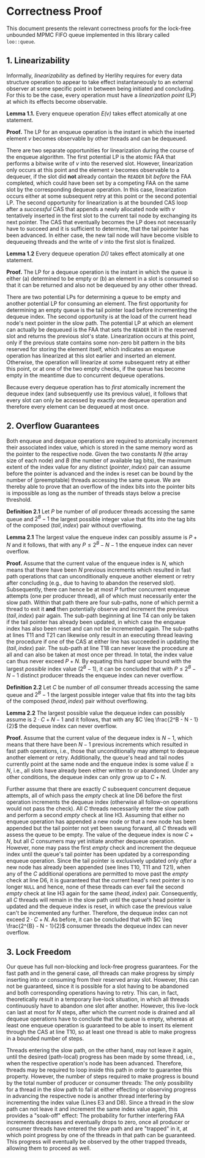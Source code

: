# Correctness Proof

This document presents the relevant correctness proofs for the lock-free
unbounded MPMC FIFO queue implemented in this library called `loo::queue`.

## 1. Linearizability

Informally, *linearizability* as defined by Herlihy requires for every data
structure operation to appear to take effect instantaneously to an external
observer at some specific point in between being initiated and concluding.
For this to be the case, every operation must have a *linearization point* (LP)
at which its effects become observable.

**Lemma 1.1.** Every enqueue operation *E(v)* takes effect atomically at one
statement.

**Proof.** The LP for an enqueue operation is the instant in which the
inserted element *v* becomes observable by other threads and can be dequeued.

There are two separate opportunities for linearization during the course of
the enqueue algorithm.
The first potential LP is the atomic FAA that performs a bitwise write of *v*
into the reserved slot.
However, linearization only occurs at this point and the element *v* becomes
observable to a dequeuer, if the slot did **not** already contain the `READER`
bit *before* the FAA completed, which could have been set by a competing FAA on
the same slot by the corresponding dequeue operation.
In this case, linearization occurs either at some subsequent retry at this point
or the second potential LP.
The second opportunity for linearization is at the bounded CAS loop after a
*successful* CAS that appends a newly allocated node with *v* tentatively
inserted in the first slot to the current tail node by exchanging its next
pointer.
The CAS that eventually becomes the LP does not necessarily have to succeed and
it is sufficient to determine, that the tail pointer has been advanced.
In either case, the new tail node will have become visible to dequeueing threads
and the write of *v* into the first slot is finalized.

**Lemma 1.2** Every dequeue operation *D()* takes effect atomically at one
statement.

**Proof.** The LP for a dequeue operation is the instant in which the queue is
either (a) determined to be empty or (b) an element in a slot is consumed so
that it can be returned and also not be dequeued by any other other thread.

There are two potential LPs for determining a queue to be empty and another
potential LP for consuming an element.
The first opportunity for determining an empty queue is the tail pointer load
before incrementing the dequeue index.
The second opportunity is at the load of the current head node's next pointer
in the slow path.
The potential LP at which an element can actually be dequeued is the FAA that
sets the `READER` bit in the reserved slot and returns the previous slot's
state.
Linearization occurs at this point, only if the previous state contains some
non-zero bit pattern in the bits reserved for storing the element itself, which
indicates an enqueue operation has linearized at this slot earlier and inserted
an element.
Otherwise, the operation will linearize at some subsequent retry at either this
point, or at one of the two empty checks, if the queue has become empty in the
meantime due to concurrent dequeue operations.

Because every dequeue operation has to *first* atomically increment the dequeue
index (and subsequently use its previous value), it follows that every slot can
only be accessed by exactly one dequeue operation and therefore every element
can be dequeued at most once.

## 2. Overflow Guarantees

Both enqueue and dequeue operations are required to atomically increment their
associated index value, which is stored in the same memory word as the pointer to the respective node.
Given the two constants $N$ (the array size of each node) and $B$ (the number of available tag bits), the maximum extent of the index value for any distinct $(pointer, index)$ pair can assume before the pointer is advanced and the index is reset can be bound by the number of (preemptable) threads accessing the same
queue.
We are thereby able to prove that an overflow of the index bits into the pointer bits is impossible as long as the number of threads stays below a precise threshold.

**Definition 2.1** Let $P$ be number of *all* producer threads accessing the same queue and $2^B - 1$ the largest possible integer value that fits into the tag bits of the composed $(tail, index)$ pair without overflowing.

**Lemma 2.1** The largest value the enqueue index can possibly assume is $P + N$ and it follows, that with any $P \leq 2^B - N - 1$ the enqueue index can never overflow.

**Proof.** Assume that the current value of the enqueue index is $N$, which means that there have been $N$ previous increments which resulted in fast path operations that can unconditionally enqueue another element or retry after concluding (e.g., due to having to abandon the reserved slot).
Subsequently, there can hence be at most $P$ further concurrent enqueue attempts (one per producer thread), all of which must necessarily enter the slow path.
Within that path there are four sub-paths, none of which permit a thread to exit it **and** then potentially observe and increment the previous $(tail, index)$ pair again.
The sub-path beginning at line T4 can only be taken if the tail pointer has already been updated, in which case the enqueue index has also been reset and can not be incremented again.
The sub-paths at lines T11 and T21 can likewise only result in an executing thread leaving the procedure if one of the CAS at either line has succeeded in updating the $(tail, index)$ pair.
The sub-path at line T18 can never leave the procedure at all and can also be taken at most once per thread.
In total, the index value can thus never exceed $P + N$.
By equating this hard upper bound with the largest *possible* index value ($2^B - 1$), it can be concluded that with $P \leq 2^B - N - 1$ distinct producer threads the enqueue index can never overflow.

**Definition 2.2** Let $C$ be number of *all* consumer threads accessing the same queue and $2^B - 1$ the largest possible integer value that fits into the tag bits of the composed $(head, index)$ pair without overflowing.

**Lemma 2.2** The largest possible value the dequeue index can possibly assume is $2 \cdot C + N - 1$ and it follows, that with any $C \leq \frac{2^B - N - 1}{2}$ the dequeue index can never overflow.

**Proof.** Assume that the current value of the dequeue index is $N - 1$, which means that there have been $N - 1$ previous increments which resulted in fast path operations, i.e., those that unconditionally may attempt to dequeue another element or retry.
Additionally, the queue's head and tail nodes currently point at the same node and the enqueue index is some value $E \ge N$, i.e., all slots have already been either written to or abandoned.
Under any other conditions, the dequeue index can only grow up to $C + N$.

Further assume that there are exactly $C$ subsequent concurrent dequeue attempts, all of which pass the *empty* check at line D6 before the first operation increments the dequeue index (otherwise all follow-on operations would not pass the check).
All $C$ threads necessarily enter the slow path and perform a second *empty* check at line H3.
Assuming that either no enqueue operation has appended a new node or that a new node has been appended but the tail pointer not yet been swung forward, all $C$ threads will assess the queue to be empty.
The value of the dequeue index is now $C + N$, but all $C$ consumers may yet initiate another dequeue operation.
However, none may pass the first *empty* check and increment the dequeue index until the queue's tail pointer has been updated by a corresponding enqueue operation.
Since the tail pointer is exclusively updated only *after* a new node has already been appended (see lines T10, T11 and T21), when any of the $C$ additional operations are permitted to move past the *empty* check at line D6, it is guaranteed that the current head's next pointer is no longer `NULL` and hence, none of these threads can ever fail the second *empty* check at line H3 again for the same $(head, index)$ pair.
Consequently, all $C$ threads will remain in the slow path until the queue's head pointer is updated and the dequeue index is reset, in which case the previous value can't be incremented any further.
Therefore, the dequeue index can not exceed $2 \cdot C + N$.
As before, it can be concluded that with $C \leq \frac{2^{B} - N - 1}{2}$ consumer threads the dequeue index can never overflow.

## 3. Lock Freedom

Our queue has full non-blocking and lock-free progress guarantees.
For the fast path and in the general case, *all* threads can make progress by simply inserting into or consuming from their reserved array slot.
However, this can not be guaranteed, since it is possible for a slot having to be abandoned and both corresponding operations having to retry.
This can, in fact, theoretically result in a temporary live-lock situation, in which all threads continuously have to abandon one slot after another.
However, this live-lock can last at most for $N$ steps, after which the current node is drained and all dequeue operations have to conclude that the queue is empty, whereas at least one enqueue operation is guaranteed to be able to insert its element through the CAS at line T10, so at least one thread is able to make progress in a bounded number of steps.

Threads entering the slow path, on the other hand, may not leave it again, until the desired (path-local) progress has been made by some thread, i.e., when the respective operation's node has been advanced.
Therefore, threads may be required to loop inside this path in order to guarantee this property.
However, the number of steps required to make progress is bound by the total number of producer or consumer threads:
The only possibility for a thread in the slow path to fail at either effecting or observing progress in advancing the respective node is another thread interfering by incrementing the index value (Lines E3 and D8).
Since a thread in the slow path can not leave it and increment the same index value again, this provides a "soak-off" effect:
The probability for further interfering FAA increments decreases and eventually drops to zero, once all producer or consumer threads have entered the slow path and are "trapped" in it, at which point progress by one of the threads in that path can be guaranteed.
This progress will eventually be observed by the other trapped threads, allowing them to proceed as well.